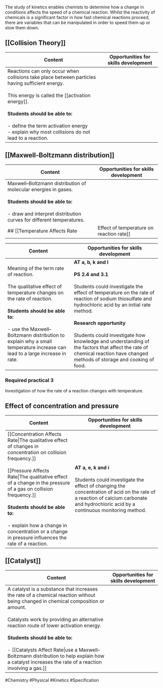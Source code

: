 The study of kinetics enables chemists to determine how a change in conditions affects the speed of a chemical reaction. Whilst the reactivity of chemicals is a significant factor in how fast chemical reactions proceed, there are variables that can be manipulated in order to speed them up or slow them down.
## [[Collision Theory]]

| Content                                                                                                                                                                                                                                                                                               | Opportunities for skills development |
| ----------------------------------------------------------------------------------------------------------------------------------------------------------------------------------------------------------------------------------------------------------------------------------------------------- | ------------------------------------ |
| Reactions can only occur when collisions take place between particles having sufficient energy.<br><br>This energy is called the [[activation energy]].<br><br>**Students should be able to:**<br><br>- define the term activation energy<br>- explain why most collisions do not lead to a reaction. |                                      |
## [[Maxwell-Boltzmann distribution]]

| Content                                                                                                                                                                           | Opportunities for skills development |
| --------------------------------------------------------------------------------------------------------------------------------------------------------------------------------- | ------------------------------------ |
| Maxwell–Boltzmann distribution of molecular energies in gases.<br><br>**Students should be able to:**<br><br>- draw and interpret distribution curves for different temperatures. |                                      |
## [[Temperature Affects Rate|Effect of temperature on reaction rate]]

| Content                                                                                                                                                                                                                                                                                      | Opportunities for skills development                                                                                                                                                                                                                                                                                                                                                                                      |
| -------------------------------------------------------------------------------------------------------------------------------------------------------------------------------------------------------------------------------------------------------------------------------------------- | ------------------------------------------------------------------------------------------------------------------------------------------------------------------------------------------------------------------------------------------------------------------------------------------------------------------------------------------------------------------------------------------------------------------------- |
| Meaning of the term rate of reaction.<br><br>The qualitative effect of temperature changes on the rate of reaction.<br><br>**Students should be able to:**<br><br>- use the Maxwell–Boltzmann distribution to explain why a small temperature increase can lead to a large increase in rate. | **AT a, b, k and l**<br><br>**PS 2.4 and 3.1**<br><br>Students could investigate the effect of temperature on the rate of reaction of sodium thiosulfate and hydrochloric acid by an initial rate method.<br><br>**Research opportunity**<br><br>Students could investigate how knowledge and understanding of the factors that affect the rate of chemical reaction have changed methods of storage and cooking of food. |
### Required practical 3
Investigation of how the rate of a reaction changes with temperature.
## Effect of concentration and pressure

| Content                                                                                                                                                                                                                                                                                                                                                                           | Opportunities for skills development                                                                                                                                                                            |
| --------------------------------------------------------------------------------------------------------------------------------------------------------------------------------------------------------------------------------------------------------------------------------------------------------------------------------------------------------------------------------- | --------------------------------------------------------------------------------------------------------------------------------------------------------------------------------------------------------------- |
| [[Concentration Affects Rate\|The qualitative effect of changes in concentration on collision frequency.]]<br><br>[[Pressure Affects Rate\|The qualitative effect of a change in the pressure of a gas on collision frequency.]]<br><br>**Students should be able to:**<br><br>- explain how a change in concentration or a change in pressure influences the rate of a reaction. | **AT a, e, k and i**<br><br>Students could investigate the effect of changing the concentration of acid on the rate of a reaction of calcium carbonate and hydrochloric acid by a continuous monitoring method. |
## [[Catalyst]]

| Content                                                                                                                                                                                                                                                                                                                                                                                                                         | Opportunities for skills development |
| ------------------------------------------------------------------------------------------------------------------------------------------------------------------------------------------------------------------------------------------------------------------------------------------------------------------------------------------------------------------------------------------------------------------------------- | ------------------------------------ |
| A catalyst is a substance that increases the rate of a chemical reaction without being changed in chemical composition or amount.<br><br>Catalysts work by providing an alternative reaction route of lower activation energy.<br><br>**Students should be able to:**<br><br>- [[Catalysts Affect Rate\|use a Maxwell–Boltzmann distribution to help explain how a catalyst increases the rate of a reaction involving a gas.]] |                                      |

#Chemistry #Physical #Kinetics #Specification